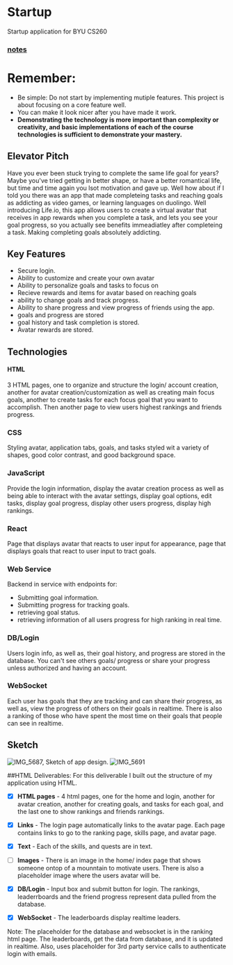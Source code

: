 # Startup
Startup application for BYU CS260
### [notes](https://github.com/jaredjaimes/startup/blob/main/notes.md)

# Remember:
- Be simple: Do not start by implementing mutiple features. This project is about focusing on a core feature well.
- You can make it look nicer after you have made it work.
- **Demonstrating the technology is more important than complexity or creativity, and basic implementations of each of the course technologies is sufficient to demonstrate your mastery.**

## Elevator Pitch
Have you ever been stuck trying to complete the same life goal for years? Maybe you've tried getting in better shape, or have a better romantical life, but time and time again you lsot motivation and gave up. Well how about if I told you there was an app that made completeing tasks and reaching goals as addicting as video games, or learning languages on duolingo. Well introducing Life.io, this app allows users to create a virtual avatar that receives in app rewards when you complete a task, and lets you see your goal progress, so you actually see benefits immeadiatley after completeing a task. Making completing goals absolutely addicting.


## Key Features
- Secure login.
- Ability to customize and create your own avatar
- Ability to personalize goals and tasks to focus on
- Recieve rewards and items for avatar based on reaching goals
- ability to change goals and track progress.
- Ability to share progress and view progress of friends using the app.
- goals and progress are stored
- goal history and task completion is stored.
- Avatar rewards are stored.


## Technologies
#### HTML
3 HTML pages, one to organize and structure the login/ account creation, another for avatar creation/customization as well as creating main focus goals, another to create tasks for each focus goal that you want to accomplish. Then another page to view users highest rankings and friends progress. 

### CSS
Styling avatar, application tabs, goals, and tasks styled wit a variety of shapes, good color contrast, and good background space. 

### JavaScript
Provide the login information, display the avatar creation process as well as being able to interact with the avatar settings, display goal options, edit tasks, display goal progress, display other users progress, display high rankings.

### React
Page that displays avatar that reacts to user input for appearance, page that displays goals that react to user input to tract goals. 

### Web Service
Backend in service with endpoints for:
- Submitting goal information.
- Submitting progress for tracking goals.
- retrieving goal status.
- retrieving information of all users progress for high ranking in real time.

### DB/Login
Users login info, as well as, their goal history, and progress are stored in the database. You can't see others goals/ progress or share your progress unless authorized and having an account.

### WebSocket
Each user has goals that they are tracking and can share their progress, as well as, view the progress of others on their goals in realtime. There is also a ranking of those who have spent the most time on their goals that people can see in realtime.

## Sketch
![IMG_5687, Sketch of app design.](https://github.com/user-attachments/assets/401e004e-a216-4d06-af00-a9df5fd98df9)
![IMG_5691](https://github.com/user-attachments/assets/2b884d9c-1ca2-46b9-be01-523c034e38dc)


##HTML Deliverables:
For this deliverable I built out the structure of my application using HTML.

- [x] **HTML pages** - 4 html pages, one for the home and login, another for avatar creation, another for creating goals, and tasks for each goal, and the last one to show rankings and friends rankings.
- [x] **Links** - The login page automatically links to the avatar page. Each page contains links to go to the ranking page, skills page, and avatar page.
- [x] **Text** - Each of the skills, and quests are in text.
- [ ] **Images** - There is an image in the home/ index page that shows someone ontop of a mounntain to motivate users. There is also a placeholder image where the users avatar will be.
- [x] **DB/Login** - Input box and submit button for login. The rankings, leaderrboards and the friend progress represent data pulled from the database.
- [x] **WebSocket** - The leaderboards display realtime leaders.


Note: The placeholder for the database and websocket is in the ranking html page. The leaderboards, get the data from database, and it is updated in realtime.
Also, uses placeholder for 3rd party service calls to authenticate login with emails. 
